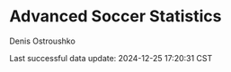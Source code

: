 # Advanced Soccer Statistics
Denis Ostroushko

<!-- gfm -->

Last successful data update: 2024-12-25 17:20:31 CST
